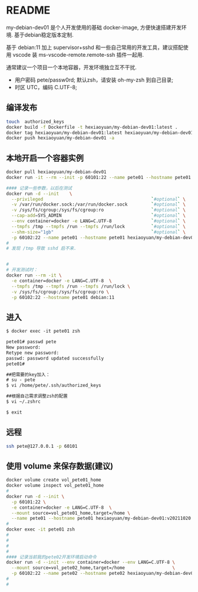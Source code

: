 # README

my-debian-dev01 是个人开发使用的基础 docker-image, 方便快速搭建开发环境. 基于debian稳定版本定制.

基于 debian:11 加上 supervisor+sshd 和一些自己常用的开发工具，建议搭配使用 vscode 装 ms-vscode-remote.remote-ssh 插件一起用.

通常建议一个项目一个本地容器，开发环境独立互不干扰.

+ 用户密码 pete/passw0rd; 默认zsh，请安装 oh-my-zsh 到自己目录;
+ 时区 UTC，编码 C.UTF-8;

## 编译发布

```sh
touch  authorized_keys
docker build -f Dockerfile -t hexiaoyuan/my-debian-dev01:latest .
docker tag hexiaoyuan/my-debian-dev01:latest hexiaoyuan/my-debian-dev01:v20211020
docker push hexiaoyuan/my-debian-dev01 -a
```

## 本地开启一个容器实例

```sh
docker pull hexiaoyuan/my-debian-dev01
docker run -it --rm --init -p 60101:22 --name pete01 --hostname pete01 -e container=docker -e LANG=C.UTF-8  hexiaoyuan/my-debian-dev01

#### 记录一些参数，以后在测试
docker run -d --init    \
  --privileged                                         `#optional` \
  -v /var/run/docker.sock:/var/run/docker.sock         `#optional` \
  -v /sys/fs/cgroup:/sys/fs/cgroup:ro                  `#optional` \
  --cap-add=SYS_ADMIN                                  `#optional` \
  --env container=docker -e LANG=C.UTF-8               `#optional` \
  --tmpfs /tmp --tmpfs /run --tmpfs /run/lock          `#optional` \
  --shm-size="1gb"                                     `#optional` \
  -p 60102:22 --name pete01 --hostname pete01 hexiaoyuan/my-debian-dev01
#
# 发现 /tmp 导致 sshd 启不来.


#
# 开发测试时：
docker run --rm -it \
  -e container=docker -e LANG=C.UTF-8  \
  --tmpfs /tmp --tmpfs /run --tmpfs /run/lock \
  -v /sys/fs/cgroup:/sys/fs/cgroup:ro \
  -p 60102:22 --hostname pete01 debian:11

```

## 进入

```txt
$ docker exec -it pete01 zsh

pete01# passwd pete
New password:
Retype new password:
passwd: password updated successfully
pete01#

##把需要的key加入：
# su - pete
$ vi /home/pete/.ssh/authorized_keys

##根据自己需求调整zsh的配置
$ vi ~/.zshrc

$ exit

```

## 远程

```sh
ssh pete@127.0.0.1 -p 60101
```

## 使用 volume 来保存数据(建议)

```sh
docker volume create vol_pete01_home
docker volume inspect vol_pete01_home
#
docker run -d --init \
  -p 60101:22 \
  -e container=docker -e LANG=C.UTF-8  \
  --mount source=vol_pete01_home,target=/home \
  --name pete01 --hostname pete01 hexiaoyuan/my-debian-dev01:v20211020
#
docker exec -it pete01 zsh
#
#
#
#
#### 记录当前我的pete02开发环境启动命令
docker run -d --init --env container=docker --env LANG=C.UTF-8 \
  --mount source=vol_pete02_home,target=/home                  \
  -p 60102:22 --name pete02 --hostname pete02 hexiaoyuan/my-debian-dev01:v20211020
#
#
```
